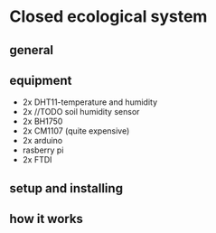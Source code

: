 
# Closed ecological system
general
--------------------------------------------


equipment 
---------------------------------------------

- 2x DHT11-temperature and humidity 
- 2x //TODO soil humidity sensor
- 2x BH1750 
- 2x CM1107 (quite expensive)
- 2x arduino 
- rasberry pi 
- 2x FTDI

setup and installing
-------------------------------------------

how it works
--------------------------------------------
